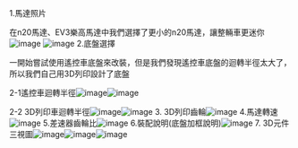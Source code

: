 1.馬達照片

在n20馬達、EV3樂高馬達中我們選擇了更小的n20馬達，讓整輛車更迷你
![image](n20馬達.jpeg)
![image](EV3馬達.jpg)
2.底盤選擇

一開始嘗試使用遙控車底盤來改裝，但是我們發現遙控車底盤的迴轉半徑太大了，所以我們自己用3D列印設計了底盤

  2-1遙控車迴轉半徑![image](搖1.jpg)![image](搖2.jpg)
  
  2-2 3D列印車迴轉半徑![image](自1.jpg)![image](自2.jpg)
3. 3D列印齒輪![image](齒輪.jpg)
4.馬達轉速![image](馬達轉速.png)
5.差速器齒輪比![image](差速器.jpg)
6.裝配說明(底盤加框說明)![image](底盤解說圖.png)
7. 3D元件三視圖![image](視圖.png)![image](上視圖.png)![image](側視圖.png)
